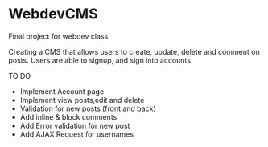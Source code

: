 # WebdevCMS
Final project for webdev class

Creating a CMS that allows users to create, update, delete and comment on posts.
Users are able to signup, and sign into accounts



TO DO
* Implement Account page
* Implement view posts,edit and delete
* Validation for new posts (front and back)
* Add inline & block comments
* Add Error validation for new post
* Add AJAX Request for usernames